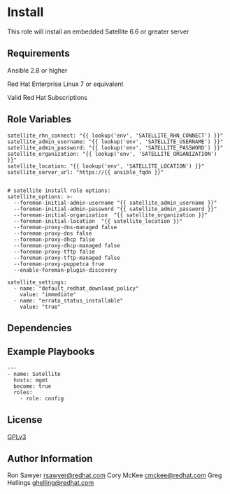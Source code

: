 Install
===========

This role will install an embedded Satellite 6.6 or greater server

Requirements
------------

Ansible 2.8 or higher

Red Hat Enterprise Linux 7 or equivalent

Valid Red Hat Subscriptions

Role Variables
--------------
```
satellite_rhn_connect: "{{ lookup('env', 'SATELLITE_RHN_CONNECT') }}"
satellite_admin_username: "{{ lookup('env', 'SATELLITE_USERNAME') }}"
satellite_admin_password: "{{ lookup('env', 'SATELLITE_PASSWORD') }}"
satellite_organization: "{{ lookup('env', 'SATELLITE_ORGANIZATION') }}"
satellite_location: "{{ lookup('env', 'SATELLITE_LOCATION') }}"
satellite_server_url: "https://{{ ansible_fqdn }}"


# satellite install role options:
satellite_options: >-
  --foreman-initial-admin-username "{{ satellite_admin_username }}"
  --foreman-initial-admin-password "{{ satellite_admin_password }}"
  --foreman-initial-organization  "{{ satellite_organization }}"
  --foreman-initial-location  "{{ satellite_location }}"
  --foreman-proxy-dns-managed false
  --foreman-proxy-dns false
  --foreman-proxy-dhcp false
  --foreman-proxy-dhcp-managed false
  --foreman-proxy-tftp false
  --foreman-proxy-tftp-managed false
  --foreman-proxy-puppetca true
  --enable-foreman-plugin-discovery

satellite_settings:
  - name: "default_redhat_download_policy"
    value: "immediate"
  - name: "errata_status_installable"
    value: "true"
```


Dependencies
------------

Example Playbooks
-----------------
```
---
- name: Satellite
  hosts: mgmt
  become: true
  roles:
    - role: config
```

License
-------

[GPLv3](LICENSE)

Author Information
------------------
Ron Sawyer <rsawyer@redhat.com>
Cory McKee <cmckee@redhat.com>
Greg Hellings <ghelling@redhat.com>
